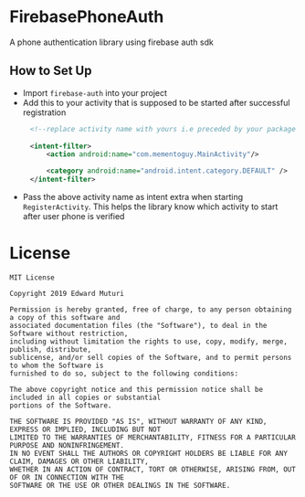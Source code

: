 # FirebasePhoneAuth
A phone authentication library using firebase auth sdk

## How to Set Up
* Import `firebase-auth` into your project
* Add this to your activity that is supposed to be started after successful registration
```xml
     <!--replace activity name with yours i.e preceded by your package name-->
     
     <intent-filter>
         <action android:name="com.mementoguy.MainActivity"/> 

         <category android:name="android.intent.category.DEFAULT" />
     </intent-filter>
 ```
 * Pass the above activity name as intent extra when starting `RegisterActivity`. This helps the library know which activity to start after user phone is verified


# License
```text
MIT License

Copyright 2019 Edward Muturi

Permission is hereby granted, free of charge, to any person obtaining a copy of this software and 
associated documentation files (the "Software"), to deal in the Software without restriction, 
including without limitation the rights to use, copy, modify, merge, publish, distribute, 
sublicense, and/or sell copies of the Software, and to permit persons to whom the Software is 
furnished to do so, subject to the following conditions:

The above copyright notice and this permission notice shall be included in all copies or substantial
portions of the Software.

THE SOFTWARE IS PROVIDED "AS IS", WITHOUT WARRANTY OF ANY KIND, EXPRESS OR IMPLIED, INCLUDING BUT NOT 
LIMITED TO THE WARRANTIES OF MERCHANTABILITY, FITNESS FOR A PARTICULAR PURPOSE AND NONINFRINGEMENT. 
IN NO EVENT SHALL THE AUTHORS OR COPYRIGHT HOLDERS BE LIABLE FOR ANY CLAIM, DAMAGES OR OTHER LIABILITY, 
WHETHER IN AN ACTION OF CONTRACT, TORT OR OTHERWISE, ARISING FROM, OUT OF OR IN CONNECTION WITH THE 
SOFTWARE OR THE USE OR OTHER DEALINGS IN THE SOFTWARE.
```